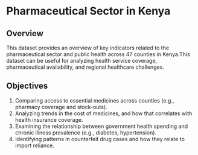 # Pharmaceutical Sector in Kenya
## Overview
This dataset provides an overview of key indicators related to the pharmaceutical sector and public health across 47 counties in Kenya.This dataset can be useful for analyzing health service coverage, pharmaceutical availability, and regional healthcare challenges.
## Objectives
1. Comparing access to essential medicines across counties (e.g., pharmacy coverage and stock-outs).
2. Analyzing trends in the cost of medicines, and how that correlates with health insurance coverage.
3. Examining the relationship between government health spending and chronic illness prevalence (e.g., diabetes, hypertension).
4. Identifying patterns in counterfeit drug cases and how they relate to import reliance.

